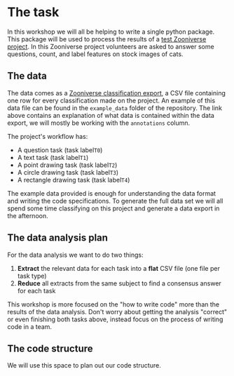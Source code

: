 # The task
In this workshop we will all be helping to write a single python package.  This package will be used to process the results of a [test Zooniverse project](https://www.zooniverse.org/projects/cmk24/testing/classify).  In this Zooniverse project volunteers are asked to answer some questions, count, and label features on stock images of cats.

## The data
The data comes as a [Zooniverse classification export](https://help.zooniverse.org/next-steps/data-exports/#classification-export), a CSV file containing one row for every classification made on the project.  An example of this data file can be found in the `example_data` folder of the repository.  The link above contains an explanation of what data is contained within the data export, we will mostly be working with the `annotations` column.

The project's workflow has:
- A question task (task label`T0`)
- A text task (task label`T1`)
- A point drawing task (task label`T2`)
- A circle drawing task (task label`T3`)
- A rectangle drawing task (task label`T4`)

The example data provided is enough for understanding the data format and writing the code specifications.  To generate the full data set we will all spend some time classifying on this project and generate a data export in the afternoon.

## The data analysis plan
For the data analysis we want to do two things:

1. **Extract** the relevant data for each task into a **flat** CSV file (one file per task type)
2. **Reduce** all extracts from the same subject to find a consensus answer for each task

This workshop is more focused on the "how to write code" more than the results of the data analysis.  Don't worry about getting the analysis "correct" or even finishing both tasks above, instead focus on the process of writing code in a team.

## The code structure
We will use this space to plan out our code structure.
